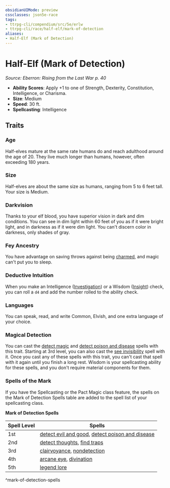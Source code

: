 ```yaml
---
obsidianUIMode: preview
cssclasses: json5e-race
tags:
- ttrpg-cli/compendium/src/5e/erlw
- ttrpg-cli/race/half-elf/mark-of-detection
aliases:
- Half-Elf (Mark of Detection)
---
```

# Half-Elf (Mark of Detection)
*Source: Eberron: Rising from the Last War p. 40*  


- **Ability Scores**: Apply +1 to one of Strength, Dexterity, Constitution, Intelligence, or Charisma.
- **Size**: Medium
- **Speed**: 30 ft.
- **Spellcasting**: Intelligence

## Traits

### Age

Half-elves mature at the same rate humans do and reach adulthood around the age of 20. They live much longer than humans, however, often exceeding 180 years.

### Size

Half-elves are about the same size as humans, ranging from 5 to 6 feet tall. Your size is Medium.

### Darkvision

Thanks to your elf blood, you have superior vision in dark and dim conditions. You can see in dim light within 60 feet of you as if it were bright light, and in darkness as if it were dim light. You can't discern color in darkness, only shades of gray.

### Fey Ancestry

You have advantage on saving throws against being [charmed](Інструменти%20ДМ/CLI/rules/conditions.md#Charmed), and magic can't put you to sleep.

### Deductive Intuition

When you make an Intelligence ([Investigation](Інструменти%20ДМ/CLI/rules/skills.md#Investigation)) or a Wisdom ([Insight](Інструменти%20ДМ/CLI/rules/skills.md#Insight)) check, you can roll a `d4` and add the number rolled to the ability check.

### Languages

You can speak, read, and write Common, Elvish, and one extra language of your choice.

### Magical Detection

You can cast the [detect magic](Інструменти%20ДМ/CLI/spells/detect-magic-xphb.md) and [detect poison and disease](Інструменти%20ДМ/CLI/spells/detect-poison-and-disease-xphb.md) spells with this trait. Starting at 3rd level, you can also cast the [see invisibility](Інструменти%20ДМ/CLI/spells/see-invisibility-xphb.md) spell with it. Once you cast any of these spells with this trait, you can't cast that spell with it again until you finish a long rest. Wisdom is your spellcasting ability for these spells, and you don't require material components for them.

### Spells of the Mark

If you have the Spellcasting or the Pact Magic class feature, the spells on the Mark of Detection Spells table are added to the spell list of your spellcasting class.

**Mark of Detection Spells**

| Spell Level | Spells |
|-------------|--------|
| 1st | [detect evil and good](Інструменти%20ДМ/CLI/spells/detect-evil-and-good-xphb.md), [detect poison and disease](Інструменти%20ДМ/CLI/spells/detect-poison-and-disease-xphb.md) |
| 2nd | [detect thoughts](Інструменти%20ДМ/CLI/spells/detect-thoughts-xphb.md), [find traps](Інструменти%20ДМ/CLI/spells/find-traps-xphb.md) |
| 3rd | [clairvoyance](Інструменти%20ДМ/CLI/spells/clairvoyance-xphb.md), [nondetection](Інструменти%20ДМ/CLI/spells/nondetection-xphb.md) |
| 4th | [arcane eye](Інструменти%20ДМ/CLI/spells/arcane-eye-xphb.md), [divination](Інструменти%20ДМ/CLI/spells/divination-xphb.md) |
| 5th | [legend lore](Інструменти%20ДМ/CLI/spells/legend-lore-xphb.md) |
^mark-of-detection-spells